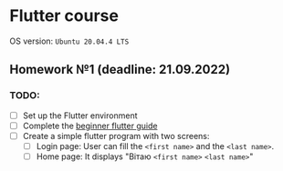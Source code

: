 # Flutter course

OS version: `Ubuntu 20.04.4 LTS`

## Homework №1 (deadline: 21.09.2022)

### TODO:

- [ ] Set up the Flutter environment
- [ ] Complete the [beginner flutter guide](https://flutter.dev/learn)
- [ ] Create a simple flutter program with two screens:
  - [ ] Login page: User can fill the `<first name>` and the `<last name>`.
  - [ ] Home page: It displays "Вітаю `<first name>` `<last name>`"

